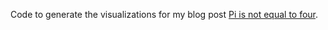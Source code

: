 Code to generate the visualizations for my blog post [Pi is not equal to four](https://www.ksadov.com/posts/2024-05-19-circle.html).

